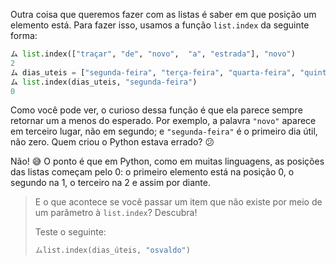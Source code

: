 Outra coisa que queremos fazer com as listas é saber em que posição um elemento está. Para fazer isso, usamos a função `list.index` da seguinte forma:

```python
ム list.index(["traçar", "de", "novo",  "a", "estrada"], "novo")
2
ム dias_uteis = ["segunda-feira", "terça-feira", "quarta-feira", "quinta-feira", "sexta-feira"]
ム list.index(dias_uteis, "segunda-feira")
0
```

Como você pode ver, o curioso dessa função é que ela parece sempre retornar um a menos do esperado. Por exemplo, a palavra `"novo"` aparece em terceiro lugar, não em segundo; e `"segunda-feira"` é o primeiro dia útil, não zero. Quem criou o Python estava errado? :confused:

Não! :sweat_smile: O ponto é que em Python, como em muitas linguagens, as posições das listas começam pelo 0: o primeiro elemento está na posição 0, o segundo na 1, o terceiro na 2 e assim por diante.


> E o que acontece se você passar um item que não existe por meio de um parâmetro à `list.index`? Descubra!
>
> Teste o seguinte:
>
> ```python
> ムlist.index(dias_úteis, "osvaldo")
> ```

